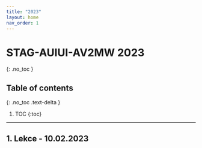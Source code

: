 ```yaml
---
title: "2023"
layout: home
nav_order: 1
---
```


# STAG-AUIUI-AV2MW 2023
{: .no_toc }

## Table of contents
{: .no_toc .text-delta }

1. TOC
{:toc}

---

## 1. Lekce - 10.02.2023

